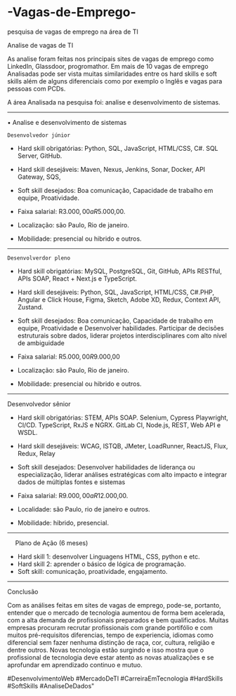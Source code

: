 # -Vagas-de-Emprego-

<html lang="pt-br">

<meta charset="uts-8"/>

<head>
    <meta name="creathor" content="Gabriel Vitorio Sacramento"/>
    <meta name="description" content="site para desenvolver um site"/>
    <meta name="keywords" content="site, aprender, conquistar"/>
<meta name=" dc.date.created" content="2025/03/26"/>
<meta name="robots" content="index,follow,no-cache"/>
<meta name="copyrights" content="Gabriel "/>
<meta http-equiv="cache-control" content="no-archive"/>
pesquisa de vagas de emprego na área de TI 

Analise de vagas de TI


As analise foram feitas nos principais sites de vagas de emprego como LinkedIn, Glassdoor, progromathor. Em mais de 10 vagas de emprego Analisadas pode ser vista muitas similaridades entre os hard skills e soft skills além de alguns diferenciais como por exemplo o Inglês e vagas para pessoas com PCDs.    

A área Analisada na pesquisa foi: analise e desenvolvimento de sistemas. 

---

•	Analise e desenvolvimento de sistemas 

	Desenvolvedor júnior

+	Hard skill obrigatórias: Python, SQL, JavaScript, HTML/CSS, C#. SQL Server, GitHub.                                       

+	Hard skill desejáveis: Maven, Nexus, Jenkins, Sonar, Docker, API Gateway, SQS,
 
+	Soft skill desejados: Boa comunicação, Capacidade de trabalho em equipe, Proatividade.

+	Faixa salarial: R$3.000,00 a R$5.000,00.

+	Localização: são Paulo, Rio de janeiro. 

+	Mobilidade: presencial ou hibrido e outros.

  


 ---
 


	Desenvolverdor pleno



+	Hard skill obrigatórias:  MySQL, PostgreSQL, Git, GitHub, APIs RESTful, APIs SOAP, React + Next.js e TypeScript.
  
+	Hard skill desejáveis: Python, SQL, JavaScript, HTML/CSS, C#.PHP, Angular e Click House, Figma, Sketch, Adobe XD, Redux, Context API, Zustand.

+	Soft skill desejados: Boa comunicação, Capacidade de trabalho em equipe, Proatividade e Desenvolver habilidades. Participar de decisões estruturais sobre dados, liderar projetos interdisciplinares com alto nível de ambiguidade

+	Faixa salarial: R$5.000,00 R$9.000,00

+	Localização: são Paulo, Rio de janeiro. 

+	Mobilidade: presencial ou hibrido e outros. 


----
  
Desenvolvedor sênior

+	Hard skill obrigatórias: STEM, APIs SOAP. Selenium, Cypress Playwright, CI/CD. TypeScript, RxJS e NGRX. GitLab CI, Node.js, REST, Web API e WSDL.
  
+	Hard skill desejáveis: WCAG, ISTQB, JMeter, LoadRunner, ReactJS, Flux, Redux, Relay

+	Soft skill desejados: Desenvolver habilidades de liderança ou especialização, liderar análises estratégicas com alto impacto e integrar dados de múltiplas fontes e sistemas

+	Faixa salarial: R$9.000,00 a R$12.000,00.

+	Localidade: são Paulo, rio de janeiro e outros.

+	Mobilidade: hibrido, presencial.

----

 
 
Plano de Ação (6 meses)


+	Hard skill 1: desenvolver Linguagens HTML, CSS, python e etc.
+	Hard skill 2: aprender o básico de lógica de programação. 
+	Soft skill: comunicação, proatividade, engajamento.


---

Conclusão


Com as análises feitas em sites de vagas de emprego, pode-se, portanto, entender que o mercado de tecnologia aumentou de forma bem acelerada, com a alta demanda de profissionais preparados e bem qualificados. Muitas empresas procuram recrutar profissionais com grande portifólio e com muitos pré-requisitos diferencias, tempo de experiencia, idiomas como diferencial sem fazer nenhuma distinção de raça, cor, cultura, religião e dentre outros. Novas tecnologia estão surgindo e isso mostra que o profissional de tecnologia deve estar atento as novas atualizações e se aprofundar em aprendizado continuo e mutuo.



 #DesenvolvimentoWeb #MercadoDeTI #CarreiraEmTecnologia #HardSkills #SoftSkills #AnaliseDeDados"

